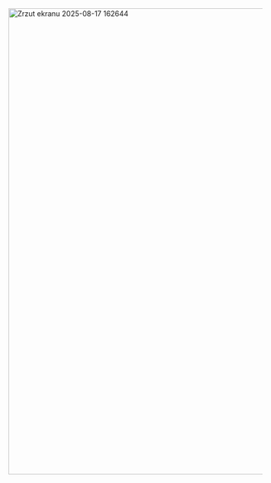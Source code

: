 <img width="1900" height="925" alt="Zrzut ekranu 2025-08-17 162644" src="https://github.com/user-attachments/assets/3c1aa92b-201b-4494-8783-7fe3fb8299f3" />
